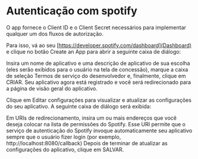 

# Autenticação com spotify

O app fornece o Client ID e o Client Secret necessários para implementar qualquer um dos fluxos de autorização.

Para isso, vá ao seu [https://developer.spotify.com/dashboard](Dashboard) e clique no botão Create an App para abrir a seguinte caixa de diálogo:


Insira um nome de aplicativo e uma descrição de aplicativo de sua escolha (eles serão exibidos para o usuário na tela de concessão), marque a caixa de seleção Termos de serviço do desenvolvedor e, finalmente, clique em CRIAR. Seu aplicativo agora está registrado e você será redirecionado para a página de visão geral do aplicativo.

Clique em Editar configurações para visualizar e atualizar as configurações do seu aplicativo. A seguinte caixa de diálogo será exibida:

Em URIs de redirecionamento, insira um ou mais endereços que você deseja colocar na lista de permissões do Spotify. Esse URI permite que o serviço de autenticação do Spotify invoque automaticamente seu aplicativo sempre que o usuário fizer login (por exemplo, http://localhost:8080/callback)
Depois de terminar de atualizar as configurações do aplicativo, clique em SALVAR.
